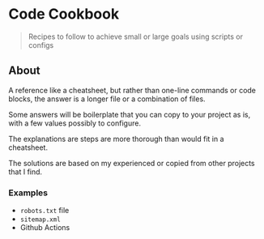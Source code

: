 # Code Cookbook
> Recipes to follow to achieve small or large goals using scripts or configs


## About

A reference like a cheatsheet, but rather than one-line commands or code blocks, the answer is a longer file or a combination of files. 

Some answers will be boilerplate that you can copy to your project as is, with a few values possibly to configure.

The explanations are steps are more thorough than would fit in a cheatsheet. 

The solutions are based on my experienced or copied from other projects that I find.

### Examples

- `robots.txt` file
- `sitemap.xml`
- Github Actions
